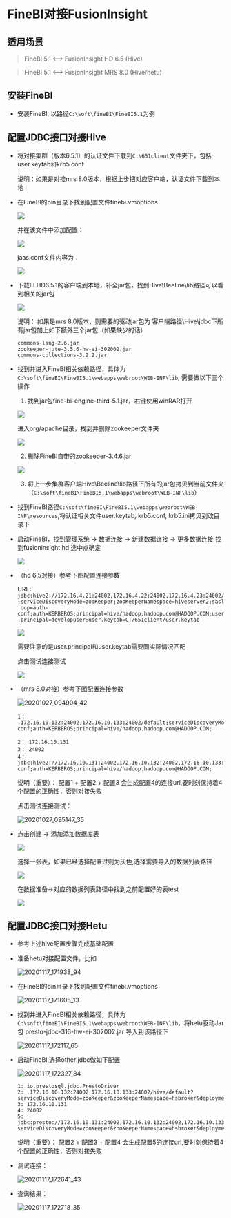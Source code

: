 # FineBI对接FusionInsight

## 适用场景

> FineBI 5.1 <--> FusionInsight HD 6.5 (Hive)

> FineBI 5.1 <--> FusionInsight MRS 8.0 (Hive/hetu)

## 安装FineBI

- 安装FineBI, 以路径`C:\soft\fineBI\FineBI5.1`为例

## 配置JDBC接口对接Hive

- 将对接集群（版本6.5.1）的认证文件下载到`C:\651client`文件夹下，包括user.keytab和krb5.conf

  说明：如果是对接mrs 8.0版本，根据上步把对应客户端，认证文件下载到本地

- 在FineBI的bin目录下找到配置文件finebi.vmoptions

  ![](assets/FineBI_5.1/markdown-img-paste-20191017104256220.png)

  并在该文件中添加配置：

  ![](assets/FineBI_5.1/markdown-img-paste-20191017104318937.png)

  jaas.conf文件内容为：

  ![](assets/FineBI_5.1/markdown-img-paste-20191017104347390.png)


- 下载FI HD6.5.1的客户端到本地，补全jar包，找到Hive\Beeline\lib路径可以看到相关的jar包

  ![](assets/FineBI_5.1/markdown-img-paste-20191017105301254.png)

  说明： 如果是mrs 8.0版本，则需要的驱动jar包为 客户端路径\Hive\jdbc下所有jar包加上如下额外三个jar包（如果缺少的话）
  ```
  commons-lang-2.6.jar
  zookeeper-jute-3.5.6-hw-ei-302002.jar
  commons-collections-3.2.2.jar
  ```

- 找到并进入FineBI相关依赖路径，具体为`C:\soft\fineBI\FineBI5.1\webapps\webroot\WEB-INF\lib`, 需要做以下三个操作
  1.  找到jar包fine-bi-engine-third-5.1.jar，右键使用winRAR打开

    ![](assets/FineBI_5.1/markdown-img-paste-20191017110457789.png)

    进入org/apache目录，找到并删除zookeeper文件夹

    ![](assets/FineBI_5.1/markdown-img-paste-20191017110523906.png)

  2.  删除FineBI自带的zookeeper-3.4.6.jar

    ![](assets/FineBI_5.1/markdown-img-paste-20191017110604549.png)

  3.  将上一步集群客户端Hive\Beeline\lib路径下所有的jar包拷贝到当前文件夹（`C:\soft\fineBI\FineBI5.1\webapps\webroot\WEB-INF\lib`）

- 找到FineBI路径`C:\soft\fineBI\FineBI5.1\webapps\webroot\WEB-INF\resources`,将认证相关文件user.keytab, krb5.conf, krb5.ini拷贝到改目录下

- 启动FineBI，找到管理系统 -> 数据连接 -> 新建数据连接 -> 更多数据连接 找到fusioninsight hd 选中点确定

  ![](assets/FineBI_5.1/markdown-img-paste-2019101711071559.png)

- （hd 6.5对接）参考下图配置连接参数

  URL: `jdbc:hive2://172.16.4.21:24002,172.16.4.22:24002,172.16.4.23:24002/;serviceDiscoveryMode=zooKeeper;zooKeeperNamespace=hiveserver2;sasl.qop=auth-conf;auth=KERBEROS;principal=hive/hadoop.hadoop.com@HADOOP.COM;user.principal=developuser;user.keytab=C:/651client/user.keytab`

  ![](assets/FineBI_5.1/markdown-img-paste-20191017110741603.png)

  需要注意的是user.principal和user.keytab需要同实际情况匹配

  点击测试连接测试

  ![](assets/FineBI_5.1/markdown-img-paste-20191017110831692.png)

- （mrs 8.0对接）参考下图配置连接参数

  ![20201027_094904_42](assets/FineBI_5.1/20201027_094904_42.png)

  ```
  1： ,172.16.10.132:24002,172.16.10.133:24002/default;serviceDiscoveryMode=zooKeeper;zooKeeperNamespace=hiveserver2;sasl.qop=auth-conf;auth=KERBEROS;principal=hive/hadoop.hadoop.com@HADOOP.COM;

  2： 172.16.10.131
  3： 24002
  4： jdbc:hive2://172.16.10.131:24002,172.16.10.132:24002,172.16.10.133:24002/default;serviceDiscoveryMode=zooKeeper;zooKeeperNamespace=hiveserver2;sasl.qop=auth-conf;auth=KERBEROS;principal=hive/hadoop.hadoop.com@HADOOP.COM;
  ```

  说明（重要）： 配置1 + 配置2 + 配置3 会生成配置4的连接url,要时刻保持着4个配置的正确性，否则对接失败

  点击测试连接测试：

  ![20201027_095147_35](assets/FineBI_5.1/20201027_095147_35.png)

- 点击创建 -> 添加添加数据库表

  ![](assets/FineBI_5.1/markdown-img-paste-20191017110850520.png)

  选择一张表，如果已经选择配置过则为灰色,选择需要导入的数据列表路径

  ![](assets/FineBI_5.1/markdown-img-paste-20191017110903474.png)

  在数据准备->对应的数据列表路径中找到之前配置好的表test

  ![](assets/FineBI_5.1/markdown-img-paste-20191017110918221.png)


## 配置JDBC接口对接Hetu

- 参考上述hive配置步骤完成基础配置

- 准备hetu对接配置文件，比如

  ![20201117_171938_94](assets/FineBI_5.1/20201117_171938_94.png)

- 在FineBI的bin目录下找到配置文件finebi.vmoptions

  ![20201117_171605_13](assets/FineBI_5.1/20201117_171605_13.png)

- 找到并进入FineBI相关依赖路径，具体为`C:\soft\fineBI\FineBI5.1\webapps\webroot\WEB-INF\lib`，将hetu驱动Jar包 presto-jdbc-316-hw-ei-302002.jar 导入到该路径下

  ![20201117_172117_65](assets/FineBI_5.1/20201117_172117_65.png)

- 启动FineBI,选择other jdbc做如下配置

  ![20201117_172327_84](assets/FineBI_5.1/20201117_172327_84.png)

  ```
  1: io.prestosql.jdbc.PrestoDriver
  2: ,172.16.10.132:24002,172.16.10.133:24002/hive/default?serviceDiscoveryMode=zooKeeper&zooKeeperNamespace=hsbroker&deploymentMode=on_yarn&user=developuser&SSL=true&SSLTrustStorePath=E:/mrs_hetu_config/hetuserver.jks&KerberosConfigPath=E:/mrs_hetu_config/krb5.conf&KerberosPrincipal=developuser&KerberosKeytabPath=E:/mrs_hetu_config/user.keytab&KerberosRemoteServiceName=HTTP&KerberosServicePrincipalPattern=%24%7BSERVICE%7D%40%24%7BHOST%7D
  3: 172.16.10.131
  4: 24002
  5: jdbc:presto://172.16.10.131:24002,172.16.10.132:24002,172.16.10.133:24002/hive/default?serviceDiscoveryMode=zooKeeper&zooKeeperNamespace=hsbroker&deploymentMode=on_yarn&user=developuser&SSL=true&SSLTrustStorePath=E:/mrs_hetu_config/hetuserver.jks&KerberosConfigPath=E:/mrs_hetu_config/krb5.conf&KerberosPrincipal=developuser&KerberosKeytabPath=E:/mrs_hetu_config/user.keytab&KerberosRemoteServiceName=HTTP&KerberosServicePrincipalPattern=%24%7BSERVICE%7D%40%24%7BHOST%7D
  ```

  说明（重要）： 配置2 + 配置3 + 配置4 会生成配置5的连接url,要时刻保持着4个配置的正确性，否则对接失败

- 测试连接：

  ![20201117_172641_43](assets/FineBI_5.1/20201117_172641_43.png)

- 查询结果：

  ![20201117_172718_35](assets/FineBI_5.1/20201117_172718_35.png)
